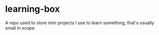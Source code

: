# learning-box
A repo used to store mini projects I use to learn something, that's usually small in scope.
